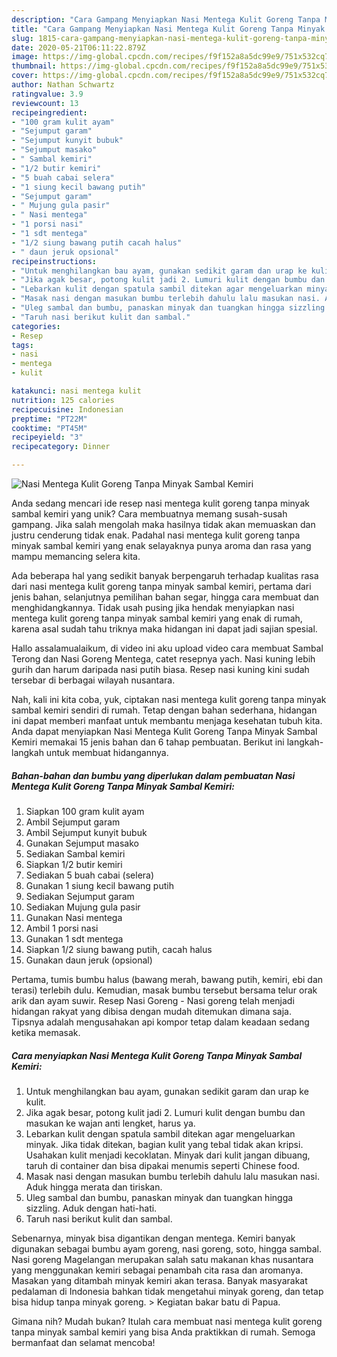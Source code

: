 ```yaml
---
description: "Cara Gampang Menyiapkan Nasi Mentega Kulit Goreng Tanpa Minyak Sambal Kemiri Anti Gagal"
title: "Cara Gampang Menyiapkan Nasi Mentega Kulit Goreng Tanpa Minyak Sambal Kemiri Anti Gagal"
slug: 1815-cara-gampang-menyiapkan-nasi-mentega-kulit-goreng-tanpa-minyak-sambal-kemiri-anti-gagal
date: 2020-05-21T06:11:22.879Z
image: https://img-global.cpcdn.com/recipes/f9f152a8a5dc99e9/751x532cq70/nasi-mentega-kulit-goreng-tanpa-minyak-sambal-kemiri-foto-resep-utama.jpg
thumbnail: https://img-global.cpcdn.com/recipes/f9f152a8a5dc99e9/751x532cq70/nasi-mentega-kulit-goreng-tanpa-minyak-sambal-kemiri-foto-resep-utama.jpg
cover: https://img-global.cpcdn.com/recipes/f9f152a8a5dc99e9/751x532cq70/nasi-mentega-kulit-goreng-tanpa-minyak-sambal-kemiri-foto-resep-utama.jpg
author: Nathan Schwartz
ratingvalue: 3.9
reviewcount: 13
recipeingredient:
- "100 gram kulit ayam"
- "Sejumput garam"
- "Sejumput kunyit bubuk"
- "Sejumput masako"
- " Sambal kemiri"
- "1/2 butir kemiri"
- "5 buah cabai selera"
- "1 siung kecil bawang putih"
- "Sejumput garam"
- " Mujung gula pasir"
- " Nasi mentega"
- "1 porsi nasi"
- "1 sdt mentega"
- "1/2 siung bawang putih cacah halus"
- " daun jeruk opsional"
recipeinstructions:
- "Untuk menghilangkan bau ayam, gunakan sedikit garam dan urap ke kulit."
- "Jika agak besar, potong kulit jadi 2. Lumuri kulit dengan bumbu dan masukan ke wajan anti lengket, harus ya."
- "Lebarkan kulit dengan spatula sambil ditekan agar mengeluarkan minyak. Jika tidak ditekan, bagian kulit yang tebal tidak akan kripsi. Usahakan kulit menjadi kecoklatan. Minyak dari kulit jangan dibuang, taruh di container dan bisa dipakai menumis seperti Chinese food."
- "Masak nasi dengan masukan bumbu terlebih dahulu lalu masukan nasi. Aduk hingga merata dan tiriskan."
- "Uleg sambal dan bumbu, panaskan minyak dan tuangkan hingga sizzling. Aduk dengan hati-hati."
- "Taruh nasi berikut kulit dan sambal."
categories:
- Resep
tags:
- nasi
- mentega
- kulit

katakunci: nasi mentega kulit 
nutrition: 125 calories
recipecuisine: Indonesian
preptime: "PT22M"
cooktime: "PT45M"
recipeyield: "3"
recipecategory: Dinner

---
```



![Nasi Mentega Kulit Goreng Tanpa Minyak Sambal Kemiri](https://img-global.cpcdn.com/recipes/f9f152a8a5dc99e9/751x532cq70/nasi-mentega-kulit-goreng-tanpa-minyak-sambal-kemiri-foto-resep-utama.jpg)

Anda sedang mencari ide resep nasi mentega kulit goreng tanpa minyak sambal kemiri yang unik? Cara membuatnya memang susah-susah gampang. Jika salah mengolah maka hasilnya tidak akan memuaskan dan justru cenderung tidak enak. Padahal nasi mentega kulit goreng tanpa minyak sambal kemiri yang enak selayaknya punya aroma dan rasa yang mampu memancing selera kita.

Ada beberapa hal yang sedikit banyak berpengaruh terhadap kualitas rasa dari nasi mentega kulit goreng tanpa minyak sambal kemiri, pertama dari jenis bahan, selanjutnya pemilihan bahan segar, hingga cara membuat dan menghidangkannya. Tidak usah pusing jika hendak menyiapkan nasi mentega kulit goreng tanpa minyak sambal kemiri yang enak di rumah, karena asal sudah tahu triknya maka hidangan ini dapat jadi sajian spesial.

Hallo assalamualaikum, di video ini aku upload video cara membuat Sambal Terong dan Nasi Goreng Mentega, catet resepnya yach. Nasi kuning lebih gurih dan harum daripada nasi putih biasa. Resep nasi kuning kini sudah tersebar di berbagai wilayah nusantara.


Nah, kali ini kita coba, yuk, ciptakan nasi mentega kulit goreng tanpa minyak sambal kemiri sendiri di rumah. Tetap dengan bahan sederhana, hidangan ini dapat memberi manfaat untuk membantu menjaga kesehatan tubuh kita. Anda dapat menyiapkan Nasi Mentega Kulit Goreng Tanpa Minyak Sambal Kemiri memakai 15 jenis bahan dan 6 tahap pembuatan. Berikut ini langkah-langkah untuk membuat hidangannya.

<!--inarticleads1-->

##### Bahan-bahan dan bumbu yang diperlukan dalam pembuatan Nasi Mentega Kulit Goreng Tanpa Minyak Sambal Kemiri:

1. Siapkan 100 gram kulit ayam
1. Ambil Sejumput garam
1. Ambil Sejumput kunyit bubuk
1. Gunakan Sejumput masako
1. Sediakan  Sambal kemiri
1. Siapkan 1/2 butir kemiri
1. Sediakan 5 buah cabai (selera)
1. Gunakan 1 siung kecil bawang putih
1. Sediakan Sejumput garam
1. Sediakan  Mujung gula pasir
1. Gunakan  Nasi mentega
1. Ambil 1 porsi nasi
1. Gunakan 1 sdt mentega
1. Siapkan 1/2 siung bawang putih, cacah halus
1. Gunakan  daun jeruk (opsional)


Pertama, tumis bumbu halus (bawang merah, bawang putih, kemiri, ebi dan terasi) terlebih dulu. Kemudian, masak bumbu tersebut bersama telur orak arik dan ayam suwir. Resep Nasi Goreng - Nasi goreng telah menjadi hidangan rakyat yang dibisa dengan mudah ditemukan dimana saja. Tipsnya adalah mengusahakan api kompor tetap dalam keadaan sedang ketika memasak. 

<!--inarticleads2-->

##### Cara menyiapkan Nasi Mentega Kulit Goreng Tanpa Minyak Sambal Kemiri:

1. Untuk menghilangkan bau ayam, gunakan sedikit garam dan urap ke kulit.
1. Jika agak besar, potong kulit jadi 2. Lumuri kulit dengan bumbu dan masukan ke wajan anti lengket, harus ya.
1. Lebarkan kulit dengan spatula sambil ditekan agar mengeluarkan minyak. Jika tidak ditekan, bagian kulit yang tebal tidak akan kripsi. Usahakan kulit menjadi kecoklatan. Minyak dari kulit jangan dibuang, taruh di container dan bisa dipakai menumis seperti Chinese food.
1. Masak nasi dengan masukan bumbu terlebih dahulu lalu masukan nasi. Aduk hingga merata dan tiriskan.
1. Uleg sambal dan bumbu, panaskan minyak dan tuangkan hingga sizzling. Aduk dengan hati-hati.
1. Taruh nasi berikut kulit dan sambal.


Sebenarnya, minyak bisa digantikan dengan mentega. Kemiri banyak digunakan sebagai bumbu ayam goreng, nasi goreng, soto, hingga sambal. Nasi goreng Magelangan merupakan salah satu makanan khas nusantara yang menggunakan kemiri sebagai penambah cita rasa dan aromanya. Masakan yang ditambah minyak kemiri akan terasa. Banyak masyarakat pedalaman di Indonesia bahkan tidak mengetahui minyak goreng, dan tetap bisa hidup tanpa minyak goreng. &gt; Kegiatan bakar batu di Papua. 

Gimana nih? Mudah bukan? Itulah cara membuat nasi mentega kulit goreng tanpa minyak sambal kemiri yang bisa Anda praktikkan di rumah. Semoga bermanfaat dan selamat mencoba!

